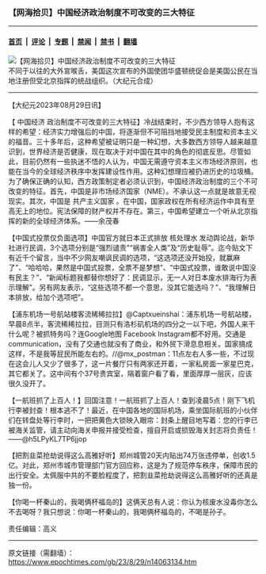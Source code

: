 ### 【网海拾贝】中国经济政治制度不可改变的三大特征

---

#### [首页](../../../..?n14063134) &nbsp;|&nbsp; [评论](../../../../../epoch-comment?n14063134) &nbsp;|&nbsp; [专题](../../../../../epoch-special?n14063134) &nbsp;|&nbsp; [禁闻](../../../../../epoch-news?n14063134) &nbsp;|&nbsp; [禁书](../../../../../books?n14063134) &nbsp;|&nbsp; [翻墙](https://github.com/gfw-breaker/nogfw/blob/master/README.md?n14063134)


<div><img alt="【网海拾贝】中国经济政治制度不可改变的三大特征" class="attachment-djy_600_400 size-djy_600_400 wp-post-image" src="https://i.epochtimes.com/assets/uploads/2020/11/fae64b4e2636cd0b-600x400.jpg"/>
<div class="caption">
 不同于以往的大外宣喉舌，美国这次宣布的外国使团华盛顿统促会是美国公民在当地注册但受北京指挥的统战组织。（大纪元合成）
</div></div><hr/><div class="post_content" id="artbody" itemprop="articleBody">
 <!-- article content begin -->
 <p>
  【大纪元2023年08月29日讯】
 </p>
 <p>
  【
  <ok href="https://www.epochtimes.com/gb/tag/%E4%B8%AD%E5%9B%BD%E7%BB%8F%E6%B5%8E.html">
   中国经济
  </ok>
  政治制度不可改变的三大特征】冷战结束时，不少西方领导人抱有这样的希望：经济实力增强后的中国，将逐渐但不可阻挡地接受民主制度和资本主义的福音。三十多年后，这种希望被证明只是一种幻想，大多数西方领导人越来越意识到，世界经济是否健康，现在取决于对中国在其中的角色的彻底反思。尽管如此，目前仍然有一些执迷不悟的人认为，中国无需遵守资本主义市场经济原则，也能在当今的全球经济秩序中发挥建设性作用。这种幻想理应被扔进历史的垃圾桶。为了确保正确的认知，西方政策制定者必须认识到，中国经济政治制度的三个不可改变的特征。首先，中国是非市场经济国家（NME）。不承认这一点就是故意无视现实。其次，中国是
  <ok href="https://www.epochtimes.com/gb/tag/%E5%85%B1%E4%BA%A7%E4%B8%BB%E4%B9%89%E5%9B%BD%E5%AE%B6.html">
   共产主义国家
  </ok>
  。在中国，国家政权在所有经济运作中具有至高无上的地位。宪法保障的财产权并不存在。第三，中国希望建立一个听从北京指挥的新的全球经济体系。——余茂春
 </p>
 <p>
  【中国式投票仅负面选项】中国官方就日本正式排放
  <ok href="https://www.epochtimes.com/gb/tag/%E6%A0%B8%E5%A4%84%E7%90%86%E6%B0%B4.html">
   核处理水
  </ok>
  发动舆论战，新华社进行民调，3个选项分别是“强烈谴责”“祸害全人类”及“历史耻辱”。迄今贴文下有近千个留言，当中不少网友嘲讽民调的选项，“这选项还没开始投，就赢麻了”、“哈哈哈，果然是中国式投票，全票不是梦想”、“中国式投票，谁敢说中国没有民主？”、“新闻标题我都替你想好了：民调显示，无一人对日本废水排海行为表示理解”。另有网友表示，“这些选项不都一个意思，没其它能选吗？”、“我理解日本排放，给加个选项吧”。
 </p>
 <p>
  【浦东机场一号航站楼客流稀稀拉拉】@Captxueinshai：浦东机场一号航站楼，早晨8点半，客流稀稀拉拉，目测只有洛杉矶机场的四分之一以下吧，外国人来干什么呢？被抓特务吗？连Google地图 Facebook Instagram都不好用。交通是communication，没有了交通也就没有了商业，和外贸下滑息息相关。国家搞成这样，不是我等屁民所能左右的。//@mx_postman：11点左右人多一些，不过现在这会儿人又少了很多了，这一片餐厅只有两家还开着，一家私房面一家星巴克，其它都关了。这中间有个37号贵宾室，隔着窗户看了看，里面厚厚一层灰，应该很久没开了。
 </p>
 <p>
  【一航班抓了上百人！】回国注意！一航班抓了上百人！查到凌晨5点！刚下飞机行李被封查！根本逃不了！最近，在中国各地的国际机场，乘坐国际航班的小伙伴们在转盘处等行李时，一把把黄色大锁映入眼帘：封条上醒目地写着：您的行李已被海关监管，请主动向海关申报并接受检查，擅自开启或损毁海关封志将负责任！——@h5LPyKL7TP6jjop
 </p>
 <p>
  【把割韭菜抢劫说得这么高雅好听】郑州城管20天内贴出74万张违停单，创收1.5亿。对此，郑州市城市管理部门官方回应称，这是为了规范停车秩序，保障市民的出行安全。太佩服中共的不要脸程度了，把割韭菜抢劫说得这么高雅好听的还真是独一份。
 </p>
 <p>
  【你喝一杯秦山的，我喝俩杯福岛的】这俩天总有人说：你认为核废水没毒你怎么不去喝呀？我只想说：你喝一杯秦山的，我喝俩杯福岛的，不喝是孙子。
 </p>
 <p>
  责任编辑：高义
 </p>
 <!-- article content end -->
 <div id="below_article_ad">
 </div>
</div>


---

原文链接（需翻墙）：https://www.epochtimes.com/gb/23/8/29/n14063134.htm